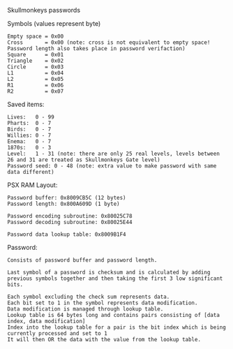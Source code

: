 Skullmonkeys passwords

Symbols (values represent byte)

	Empty space = 0x00
	Cross       = 0x00 (note: cross is not equivalent to empty space! Password length also takes place in password verifaction)
	Square      = 0x01
	Triangle    = 0x02
	Circle      = 0x03
	L1          = 0x04
	L2          = 0x05
	R1          = 0x06
	R2          = 0x07

Saved items:

	Lives:   0 - 99
	Pharts:  0 - 7
	Birds:   0 - 7
	Willies: 0 - 7
	Enema:   0 - 7
	1870s:   0 - 3
	Level:   1 - 31 (note: there are only 25 real levels, levels between 26 and 31 are treated as Skullmonkeys Gate level)
	Password seed: 0 - 48 (note: extra value to make password with same data different)

PSX RAM Layout:

	Password buffer: 0x8009CB5C (12 bytes)
	Password length: 0x800A609D (1 byte)

	Password encoding subroutine: 0x80025C78
	Password decoding subroutine: 0x80025E44

	Password data lookup table: 0x8009B1F4

Password:

	Consists of password buffer and password length.

	Last symbol of a password is checksum and is calculated by adding previous symbols together and then taking the first 3 low significant bits.

	Each symbol excluding the check sum represents data.
	Each bit set to 1 in the symbol represents data modification.
	Data modification is managed through lookup table.
	Lookup table is 64 bytes long and contains pairs consisting of [data index, data modification]
	Index into the lookup table for a pair is the bit index which is being currently processed and set to 1
	It will then OR the data with the value from the lookup table.
